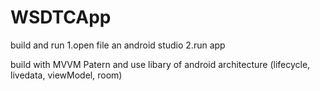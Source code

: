 # WSDTCApp
build and run
  1.open file an android studio
  2.run app
  
build with MVVM Patern and use libary of android architecture (lifecycle, livedata, viewModel, room)

